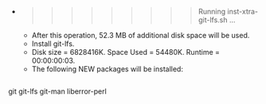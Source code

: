 * >>>>>>>>> Running inst-xtra-git-lfs.sh ...
  * After this operation, 52.3 MB of additional disk space will be used.
  * Install git-lfs.
  * Disk size = 6828416K. Space Used = 54480K. Runtime = 00:00:00:03.
  * The following NEW packages will be installed:
  ```bash
git git-lfs git-man liberror-perl
  ```
